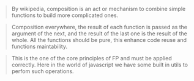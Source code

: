 > By wikipedia, composition is an act or mechanism to combine simple functions
> to build more complicated ones.

> Composition everywhere, the result of each function is passed as the argument
> of the next, and the result of the last one is the result of the whole. All
> the functions should be pure, this enhance code reuse and functions
> maintability.

> This is the one of the core principles of FP and must be applied correctly.
> Here in the world of javascript we have some built in utils to perfom such
> operations.
